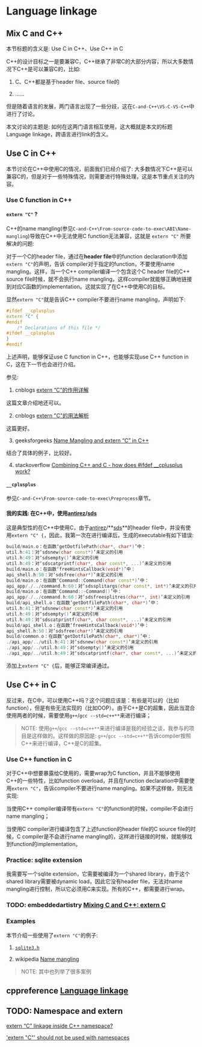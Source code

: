 # Language linkage

## Mix C and C++

本节标题的含义是: Use C in C++、Use C++ in C

C++的设计目标之一是要兼容C，C++继承了非常C的大部分内容，所以大多数情况下C++是可以兼容C的，比如: 

1) C、C++都是基于header file、source file的

2) ......

但是随着语言的发展，两门语言出现了一些分歧，这在`C-and-C++\VS-C-VS-C++`中进行了讨论。

本文讨论的主题是: 如何在这两门语言相互使用，这大概就是本文的标题Language linkage，跨语言进行link的含义。

## Use C in C++

本节讨论在C++中使用C的情况，前面我们已经介绍了: 大多数情况下C++是可以兼容C的，但是对于一些特殊情况，则需要进行特殊处理，这是本节重点关注的内容。

### Use C function in C++

#### `extern "C"` ?

C++的name mangling(参见`C-and-C++\From-source-code-to-exec\ABI\Name-mangling`)导致在C++中无法使用C function无法兼容，这就是 `extern "C"` 所要解决的问题: 

对于一个C的header file，通过在**header file**中的function declaration中添加`extern "C"`的声明，告诉 compiler对于指定的function，不要使用name mangling。这样，当一个C++ compiler编译一个包含这个C header file的C++ source file时候，就不会执行name mangling，这样compiler就能够正确地链接到对应C函数的implementation。这就实现了在C++中使用C的目标。

显然`extern "C"`就是告诉C++ compiler不要进行name mangling，声明如下:

```C++
#ifdef __cplusplus  
extern "C" { 
#endif 
    /* Declarations of this file */
#ifdef __cplusplus 
} 
#endif 
```

上述声明，能够保证use C function in C++，也能够实现use C++ function in C，这在下一节也会进行介绍。

参见: 

1) cnblogs [extern “C”的作用详解](https://www.cnblogs.com/xiangtingshen/p/10980055.html) 

这篇文章介绍地还可以。

2) cnblogs [extern "C"的用法解析](https://www.cnblogs.com/rollenholt/archive/2012/03/20/2409046.html) 

这篇更好。

3) geeksforgeeks [Name Mangling and extern “C” in C++](https://www.geeksforgeeks.org/extern-c-in-c/) 

结合了具体的例子，比较好。

4) stackoverflow [Combining C++ and C - how does #ifdef __cplusplus work?](https://stackoverflow.com/questions/3789340/combining-c-and-c-how-does-ifdef-cplusplus-work)

#### `__cplusplus`

参见`C-and-C++\From-source-code-to-exec\Preprocess`章节。

#### 我的实践: 在C++中，使用[antirez](https://github.com/antirez)/**[sds](https://github.com/antirez/sds)**

这是典型性的在C++中使用C，由于[antirez](https://github.com/antirez)/**[sds](https://github.com/antirez/sds)**的header file中，并没有使用`extern "C" {`，因此，我第一次在进行编译后，生成的executable有如下错误:

```C++
build/main.o：在函数‘getDotfilePath(char*, char*)’中：
util.h:41：对‘sdsnew(char const*)’未定义的引用
util.h:49：对‘sdsempty()’未定义的引用
util.h:49：对‘sdscatprintf(char*, char const*, ...)’未定义的引用
build/main.o：在函数‘freeHintsCallback(void*)’中：
api_shell.h:50：对‘sdsfree(char*)’未定义的引用
build/main.o：在函数‘Command::Command(char const*)’中：
api_app/./../command.h:60：对‘sdssplitargs(char const*, int*)’未定义的引用
build/main.o：在函数‘Command::~Command()’中：
api_app/./../command.h:66：对‘sdsfreesplitres(char**, int)’未定义的引用
build/api_shell.o：在函数‘getDotfilePath(char*, char*)’中：
util.h:41：对‘sdsnew(char const*)’未定义的引用
util.h:49：对‘sdsempty()’未定义的引用
util.h:49：对‘sdscatprintf(char*, char const*, ...)’未定义的引用
build/api_shell.o：在函数‘freeHintsCallback(void*)’中：
api_shell.h:50：对‘sdsfree(char*)’未定义的引用
build/common.o：在函数‘getDotfilePath(char*, char*)’中：
./api_app/../util.h:41：对‘sdsnew(char const*)’未定义的引用
./api_app/../util.h:49：对‘sdsempty()’未定义的引用
./api_app/../util.h:49：对‘sdscatprintf(char*, char const*, ...)’未定义的引用
```

添加上`extern "C" {`后，能够正常编译通过。

## Use C++ in C

反过来，在C中，可以使用C++吗？这个问题应该是：有些是可以的（比如function），但是有些无法实现的（比如OOP）。由于C++是C的超集，因此当混合使用两者的时候，需要使用`g++`/`gcc --std=c++**`来进行编译；

> NOTE: 使用`g++`/`gcc --std=c++**`来进行编译是我的经验之谈，我参与的项目是这样做的。这样做的原因是: `g++`/`gcc --std=c++**`告诉compiler按照C++来进行编译，C++是C的超集。

### Use C++ function in C

对于C++中想要暴露给C使用的，需要wrap为C function，并且不能够使用C++的一些特性，比如function overload，并且在function declaration中需要使用`extern "C"`，告诉compiler不要进行name mangling。如果不这样做，则无法实现:

当使用C++ compiler编译带有`extern "C"`的function的时候，compiler不会进行name mangling；

当使用C compiler进行编译包含了上述function的header file的C source file的时候，C compiler是不会进行name mangling的，这样进行链接的时候，就能够找到function的implementation。



### Practice: sqlite extension

我需要写一个sqlite extension，它需要被编译为一个shared library，由于这个shared library需要被dynamic load，因此它没有header file，无法对name mangling进行控制，所以它必须用C来实现。所有的C++，都需要进行wrap。



### TODO: embeddedartistry [Mixing C and C++: extern C](https://embeddedartistry.com/blog/2017/05/01/mixing-c-and-c-extern-c/)



### Examples

本节介绍一些使用了`extern "C"`的例子:

1) [`sqlite3.h`](https://github.com/LuaDist/libsqlite3/blob/master/sqlite3.h) 

2) wikipedia [Name mangling](https://en.wikipedia.org/wiki/Name_mangling)

> NOTE: 其中也列举了很多案例

## cppreference [Language linkage](https://en.cppreference.com/w/cpp/language/language_linkage)



## TODO: Namespace and extern

[extern “C” linkage inside C++ namespace?](https://stackoverflow.com/questions/28996944/extern-c-linkage-inside-c-namespace)

['extern "C"' should not be used with namespaces](https://rules.sonarsource.com/cpp/RSPEC-3732)